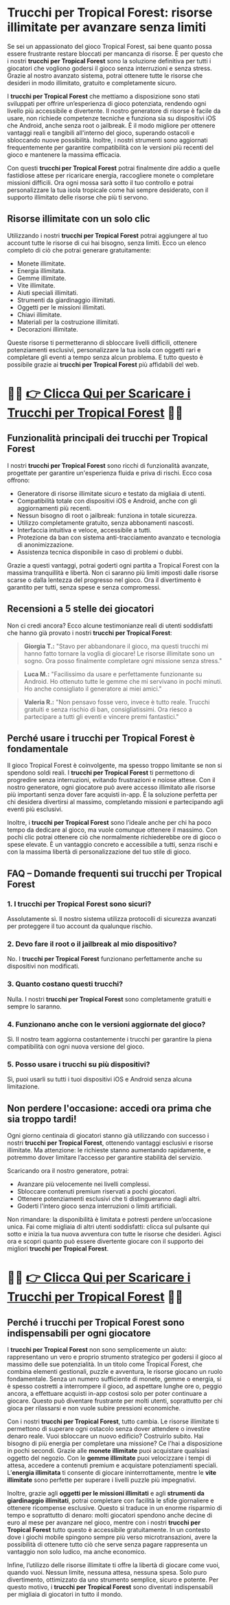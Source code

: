 <h1>Trucchi per Tropical Forest: risorse illimitate per avanzare senza limiti</h1>

<p>Se sei un appassionato del gioco Tropical Forest, sai bene quanto possa essere frustrante restare bloccati per mancanza di risorse. È per questo che i nostri <strong>trucchi per Tropical Forest</strong> sono la soluzione definitiva per tutti i giocatori che vogliono godersi il gioco senza interruzioni e senza stress. Grazie al nostro avanzato sistema, potrai ottenere tutte le risorse che desideri in modo illimitato, gratuito e completamente sicuro.</p>

<p>I <strong>trucchi per Tropical Forest</strong> che mettiamo a disposizione sono stati sviluppati per offrire un’esperienza di gioco potenziata, rendendo ogni livello più accessibile e divertente. Il nostro generatore di risorse è facile da usare, non richiede competenze tecniche e funziona sia su dispositivi iOS che Android, anche senza root o jailbreak. È il modo migliore per ottenere vantaggi reali e tangibili all'interno del gioco, superando ostacoli e sbloccando nuove possibilità. Inoltre, i nostri strumenti sono aggiornati frequentemente per garantire compatibilità con le versioni più recenti del gioco e mantenere la massima efficacia.</p>

<p>Con questi <strong>trucchi per Tropical Forest</strong> potrai finalmente dire addio a quelle fastidiose attese per ricaricare energia, raccogliere monete o completare missioni difficili. Ora ogni mossa sarà sotto il tuo controllo e potrai personalizzare la tua isola tropicale come hai sempre desiderato, con il supporto illimitato delle risorse che più ti servono.</p>

<h2>Risorse illimitate con un solo clic</h2>

<p>Utilizzando i nostri <strong>trucchi per Tropical Forest</strong> potrai aggiungere al tuo account tutte le risorse di cui hai bisogno, senza limiti. Ecco un elenco completo di ciò che potrai generare gratuitamente:</p>

<ul>
  <li>Monete illimitate.</li>
  <li>Energia illimitata.</li>
  <li>Gemme illimitate.</li>
  <li>Vite illimitate.</li>
  <li>Aiuti speciali illimitati.</li>
  <li>Strumenti da giardinaggio illimitati.</li>
  <li>Oggetti per le missioni illimitati.</li>
  <li>Chiavi illimitate.</li>
  <li>Materiali per la costruzione illimitati.</li>
  <li>Decorazioni illimitate.</li>
</ul>

<p>Queste risorse ti permetteranno di sbloccare livelli difficili, ottenere potenziamenti esclusivi, personalizzare la tua isola con oggetti rari e completare gli eventi a tempo senza alcun problema. E tutto questo è possibile grazie ai <strong>trucchi per Tropical Forest</strong> più affidabili del web.</p>

# 🔴🔴 **[👉 Clicca Qui per Scaricare i Trucchi per Tropical Forest](https://tinyurl.com/gameroccio)** 🔴🔴

<h2>Funzionalità principali dei trucchi per Tropical Forest</h2>

<p>I nostri <strong>trucchi per Tropical Forest</strong> sono ricchi di funzionalità avanzate, progettate per garantire un'esperienza fluida e priva di rischi. Ecco cosa offrono:</p>

<ul>
  <li>Generatore di risorse illimitate sicuro e testato da migliaia di utenti.</li>
  <li>Compatibilità totale con dispositivi iOS e Android, anche con gli aggiornamenti più recenti.</li>
  <li>Nessun bisogno di root o jailbreak: funziona in totale sicurezza.</li>
  <li>Utilizzo completamente gratuito, senza abbonamenti nascosti.</li>
  <li>Interfaccia intuitiva e veloce, accessibile a tutti.</li>
  <li>Protezione da ban con sistema anti-tracciamento avanzato e tecnologia di anonimizzazione.</li>
  <li>Assistenza tecnica disponibile in caso di problemi o dubbi.</li>
</ul>

<p>Grazie a questi vantaggi, potrai goderti ogni partita a Tropical Forest con la massima tranquillità e libertà. Non ci saranno più limiti imposti dalle risorse scarse o dalla lentezza del progresso nel gioco. Ora il divertimento è garantito per tutti, senza spese e senza compromessi.</p>

<h2>Recensioni a 5 stelle dei giocatori</h2>

<p>Non ci credi ancora? Ecco alcune testimonianze reali di utenti soddisfatti che hanno già provato i nostri <strong>trucchi per Tropical Forest</strong>:</p>

<blockquote>
  <p><strong>Giorgia T.:</strong> "Stavo per abbandonare il gioco, ma questi trucchi mi hanno fatto tornare la voglia di giocare! Le risorse illimitate sono un sogno. Ora posso finalmente completare ogni missione senza stress."</p>
</blockquote>

<blockquote>
  <p><strong>Luca M.:</strong> "Facilissimo da usare e perfettamente funzionante su Android. Ho ottenuto tutte le gemme che mi servivano in pochi minuti. Ho anche consigliato il generatore ai miei amici."</p>
</blockquote>

<blockquote>
  <p><strong>Valeria R.:</strong> "Non pensavo fosse vero, invece è tutto reale. Trucchi gratuiti e senza rischio di ban, consigliatissimi. Ora riesco a partecipare a tutti gli eventi e vincere premi fantastici."</p>
</blockquote>

<h2>Perché usare i trucchi per Tropical Forest è fondamentale</h2>

<p>Il gioco Tropical Forest è coinvolgente, ma spesso troppo limitante se non si spendono soldi reali. I <strong>trucchi per Tropical Forest</strong> ti permettono di progredire senza interruzioni, evitando frustrazioni e noiose attese. Con il nostro generatore, ogni giocatore può avere accesso illimitato alle risorse più importanti senza dover fare acquisti in-app. È la soluzione perfetta per chi desidera divertirsi al massimo, completando missioni e partecipando agli eventi più esclusivi.</p>

<p>Inoltre, i <strong>trucchi per Tropical Forest</strong> sono l’ideale anche per chi ha poco tempo da dedicare al gioco, ma vuole comunque ottenere il massimo. Con pochi clic potrai ottenere ciò che normalmente richiederebbe ore di gioco o spese elevate. È un vantaggio concreto e accessibile a tutti, senza rischi e con la massima libertà di personalizzazione del tuo stile di gioco.</p>

<h2>FAQ – Domande frequenti sui trucchi per Tropical Forest</h2>

<h3>1. I trucchi per Tropical Forest sono sicuri?</h3>
<p>Assolutamente sì. Il nostro sistema utilizza protocolli di sicurezza avanzati per proteggere il tuo account da qualunque rischio.</p>

<h3>2. Devo fare il root o il jailbreak al mio dispositivo?</h3>
<p>No. I <strong>trucchi per Tropical Forest</strong> funzionano perfettamente anche su dispositivi non modificati.</p>

<h3>3. Quanto costano questi trucchi?</h3>
<p>Nulla. I nostri <strong>trucchi per Tropical Forest</strong> sono completamente gratuiti e sempre lo saranno.</p>

<h3>4. Funzionano anche con le versioni aggiornate del gioco?</h3>
<p>Sì. Il nostro team aggiorna costantemente i trucchi per garantire la piena compatibilità con ogni nuova versione del gioco.</p>

<h3>5. Posso usare i trucchi su più dispositivi?</h3>
<p>Sì, puoi usarli su tutti i tuoi dispositivi iOS e Android senza alcuna limitazione.</p>

<h2>Non perdere l'occasione: accedi ora prima che sia troppo tardi!</h2>

<p>Ogni giorno centinaia di giocatori stanno già utilizzando con successo i nostri <strong>trucchi per Tropical Forest</strong>, ottenendo vantaggi esclusivi e risorse illimitate. Ma attenzione: le richieste stanno aumentando rapidamente, e potremmo dover limitare l’accesso per garantire stabilità del servizio.</p>

<p>Scaricando ora il nostro generatore, potrai:</p>

<ul>
  <li>Avanzare più velocemente nei livelli complessi.</li>
  <li>Sbloccare contenuti premium riservati a pochi giocatori.</li>
  <li>Ottenere potenziamenti esclusivi che ti distingueranno dagli altri.</li>
  <li>Goderti l'intero gioco senza interruzioni o limiti artificiali.</li>
</ul>

<p>Non rimandare: la disponibilità è limitata e potresti perdere un’occasione unica. Fai come migliaia di altri utenti soddisfatti: clicca sul pulsante qui sotto e inizia la tua nuova avventura con tutte le risorse che desideri. Agisci ora e scopri quanto può essere divertente giocare con il supporto dei migliori <strong>trucchi per Tropical Forest</strong>.</p>

# 🔴🔴 **[👉 Clicca Qui per Scaricare i Trucchi per Tropical Forest](https://tinyurl.com/gameroccio)** 🔴🔴

<h2>Perché i trucchi per Tropical Forest sono indispensabili per ogni giocatore</h2>

<p>I <strong>trucchi per Tropical Forest</strong> non sono semplicemente un aiuto: rappresentano un vero e proprio strumento strategico per godersi il gioco al massimo delle sue potenzialità. In un titolo come Tropical Forest, che combina elementi gestionali, puzzle e avventura, le risorse giocano un ruolo fondamentale. Senza un numero sufficiente di monete, gemme o energia, si è spesso costretti a interrompere il gioco, ad aspettare lunghe ore o, peggio ancora, a effettuare acquisti in-app costosi solo per poter continuare a giocare. Questo può diventare frustrante per molti utenti, soprattutto per chi gioca per rilassarsi e non vuole subire pressioni economiche.</p>

<p>Con i nostri <strong>trucchi per Tropical Forest</strong>, tutto cambia. Le risorse illimitate ti permettono di superare ogni ostacolo senza dover attendere o investire denaro reale. Vuoi sbloccare un nuovo edificio? Costruirlo subito. Hai bisogno di più energia per completare una missione? Ce l'hai a disposizione in pochi secondi. Grazie alle <strong>monete illimitate</strong> puoi acquistare qualsiasi oggetto del negozio. Con le <strong>gemme illimitate</strong> puoi velocizzare i tempi di attesa, accedere a contenuti premium e acquistare potenziamenti speciali. L’<strong>energia illimitata</strong> ti consente di giocare ininterrottamente, mentre le <strong>vite illimitate</strong> sono perfette per superare i livelli puzzle più impegnativi.</p>

<p>Inoltre, grazie agli <strong>oggetti per le missioni illimitati</strong> e agli <strong>strumenti da giardinaggio illimitati</strong>, potrai completare con facilità le sfide giornaliere e ottenere ricompense esclusive. Questo si traduce in un enorme risparmio di tempo e soprattutto di denaro: molti giocatori spendono anche decine di euro al mese per avanzare nel gioco, mentre con i nostri <strong>trucchi per Tropical Forest</strong> tutto questo è accessibile gratuitamente. In un contesto dove i giochi mobile spingono sempre più verso microtransazioni, avere la possibilità di ottenere tutto ciò che serve senza pagare rappresenta un vantaggio non solo ludico, ma anche economico.</p>

<p>Infine, l’utilizzo delle risorse illimitate ti offre la libertà di giocare come vuoi, quando vuoi. Nessun limite, nessuna attesa, nessuna spesa. Solo puro divertimento, ottimizzato da uno strumento semplice, sicuro e potente. Per questo motivo, i <strong>trucchi per Tropical Forest</strong> sono diventati indispensabili per migliaia di giocatori in tutto il mondo.</p>
